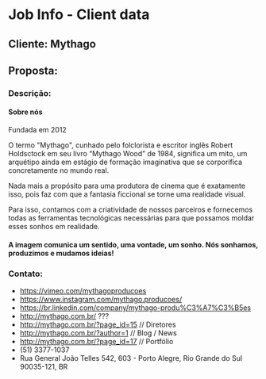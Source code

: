 # Job Info - Client data

## Cliente: Mythago

## Proposta:



### Descrição: 

#### Sobre nós

Fundada em 2012

O termo "Mythago", cunhado pelo folclorista e escritor inglês Robert Holdsctock em seu livro “Mythago Wood” de 1984, significa um mito, um arquétipo ainda em estágio de formação imaginativa que se corporifica concretamente no mundo real.

Nada mais a propósito para uma produtora de cinema que é exatamente isso, pois faz com que a fantasia ficcional se torne uma realidade visual.

Para isso, contamos com a criatividade de nossos parceiros e fornecemos todas as ferramentas tecnológicas necessárias para que possamos moldar esses sonhos em realidade.

#### A imagem comunica um sentido, uma vontade, um sonho. Nós sonhamos, produzimos e mudamos ideias!

### Contato:
- https://vimeo.com/mythagoproducoes
- https://www.instagram.com/mythago.producoes/
- https://br.linkedin.com/company/mythago-produ%C3%A7%C3%B5es
- http://mythago.com.br/ ???
- http://mythago.com.br/?page_id=15  // Diretores
- http://mythago.com.br/?author=1 // Blog / News
- http://mythago.com.br/?page_id=17 // Portfólio
- (51) 3377-1037
- Rua General João Telles 542, 603 - Porto Alegre, Rio Grande do Sul 90035-121, BR
